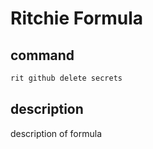 # Ritchie Formula

## command

```bash
rit github delete secrets
```

## description

description of formula
